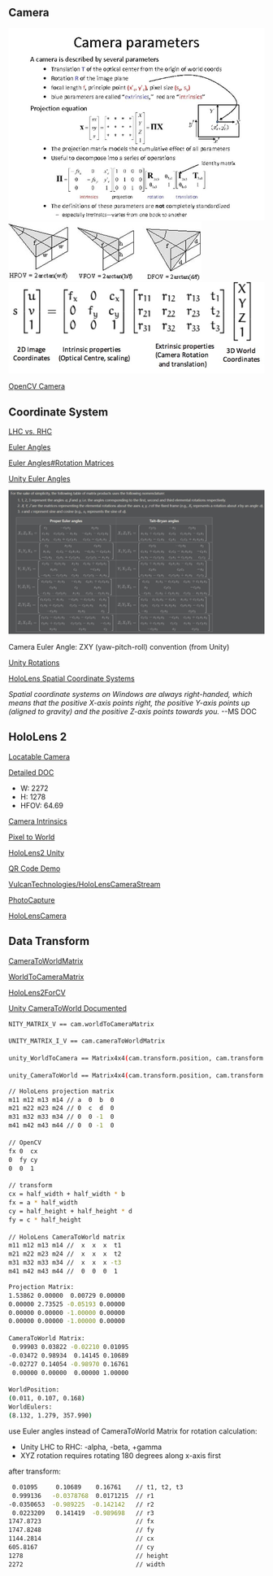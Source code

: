 #

## Camera

![camera](camera.jpg)
![fov](fov.jpg)
![projection matrix](projection_matrix.jpg)

[OpenCV Camera](https://docs.opencv.org/4.x/d9/d0c/group__calib3d.html)

## Coordinate System

[LHC vs. RHC](https://www.evl.uic.edu/ralph/508S98/coordinates.html)

[Euler Angles](https://mathworld.wolfram.com/EulerAngles.html)

[Euler Angles#Rotation Matrices](https://en.wikipedia.org/wiki/Euler_angles#Rotation_matrix)

[Unity Euler Angles](https://docs.unity3d.com/ScriptReference/Transform-eulerAngles.html)

![Euler Angles From Wolfram](euler_angles.jpg)

Camera Euler Angle: ZXY (yaw-pitch-roll) convention (from Unity)

[Unity Rotations](https://en.wikibooks.org/wiki/Cg_Programming/Unity/Rotations)

[HoloLens Spatial Coordinate Systems](https://docs.microsoft.com/en-us/windows/mixed-reality/design/coordinate-systems#spatial-coordinate-systems)

*Spatial coordinate systems on Windows are always right-handed, which means that the positive X-axis points right, the positive Y-axis points up (aligned to gravity) and the positive Z-axis points towards you.* --MS DOC

## HoloLens 2

[Locatable Camera](https://docs.microsoft.com/en-us/windows/mixed-reality/develop/advanced-concepts/locatable-camera-overview)

[Detailed DOC](https://github.com/MicrosoftDocs/mixed-reality/blob/a0b2c53dc2/mixed-reality-docs/locatable-camera.md)

- W: 2272
- H: 1278
- HFOV: 64.69

[Camera Intrinsics](https://forums.hololens.com/discussion/2581/locatable-camera-augmented-reality-rendering)

[Pixel to World](https://forums.hololens.com/discussion/3117/pixel-coordinates-to-world-coordinates)

[HoloLens2 Unity](https://stackoverflow.com/questions/63193233/hololens-2-unity-how-to-use-the-cameratoworldmatrix-to-correct-the-position)

[QR Code Demo](https://localjoost.github.io/Positioning-QR-codes-in-space-with-HoloLens-2-building-a-'poor-man's-Vuforia'/)

[VulcanTechnologies/HoloLensCameraStream](https://github.com/VulcanTechnologies/HoloLensCameraStream/blob/master/HoloLensVideoCaptureExample/Assets/CamStream/Scripts/LocatableCameraUtils.cs)

[PhotoCapture](https://forum.unity.com/threads/holographic-photo-blending-with-photocapture.416023/)

[HoloLensCamera](https://github.com/microsoft/MixedReality-SpectatorView/blob/master/src/SpectatorView.Unity/Assets/PhotoCapture/Scripts/HoloLensCamera.cs#L1256)

## Data Transform

[CameraToWorldMatrix](https://docs.unity3d.com/ScriptReference/Camera-cameraToWorldMatrix.html)

[WorldToCameraMatrix](https://docs.unity3d.com/ScriptReference/Camera-worldToCameraMatrix.html)

[HoloLens2ForCV](https://github.com/microsoft/HoloLens2ForCV/blob/main/Samples/StreamRecorder/StreamRecorderConverter/save_pclouds.py#L217)

[Unity CameraToWorld Documented](https://forum.unity.com/threads/where-is-unity_cameratoworld-documented.908183/)

```sh
NITY_MATRIX_V == cam.worldToCameraMatrix

UNITY_MATRIX_I_V == cam.cameraToWorldMatrix

unity_WorldToCamera == Matrix4x4(cam.transform.position, cam.transform.rotation, Vector3.one)

unity_CameraToWorld == Matrix4x4(cam.transform.position, cam.transform.rotation, Vector3.one).inverse
```

```sh
// HoloLens projection matrix
m11 m12 m13 m14 // a  0  b  0
m21 m22 m23 m24 // 0  c  d  0
m31 m32 m33 m34 // 0  0 -1  0
m41 m42 m43 m44 // 0  0 -1  0

// OpenCV
fx 0  cx
0  fy cy
0  0  1

// transform
cx = half_width + half_width * b
fx = a * half_width
cy = half_height + half_height * d
fy = c * half_height

// HoloLens CameraToWorld matrix
m11 m12 m13 m14 //  x  x  x  t1
m21 m22 m23 m24 //  x  x  x  t2
m31 m32 m33 m34 //  x  x  x -t3
m41 m42 m43 m44 //  0  0  0  1
```

```sh
Projection Matrix:
1.53862 0.00000  0.00729 0.00000
0.00000 2.73525 -0.05193 0.00000
0.00000 0.00000 -1.00000 0.00000
0.00000 0.00000 -1.00000 0.00000

CameraToWorld Matrix:
 0.99903 0.03822 -0.02210 0.01095
-0.03472 0.98934  0.14145 0.10689
-0.02727 0.14054 -0.98970 0.16761
 0.00000 0.00000  0.00000 1.00000

WorldPosition:
(0.011, 0.107, 0.168)
WorldEulers:
(8.132, 1.279, 357.990)
```

use Euler angles instead of CameraToWorld Matrix for rotation calculation:

- Unity LHC to RHC: -alpha, -beta, +gamma
- XYZ rotation requires rotating 180 degrees along x-axis first

after transform:

```sh
 0.01095     0.10689    0.16761    // t1, t2, t3
 0.999136   -0.0378768  0.0171215  // r1
-0.0350653  -0.989225  -0.142142   // r2
 0.0223209   0.141419  -0.989698   // r3
1747.8723                          // fx
1747.8248                          // fy
1144.2814                          // cx
605.8167                           // cy
1278                               // height
2272                               // width
```
